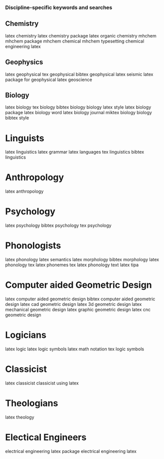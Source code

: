 ### Discipline-specific keywords and searches

<!-- Many from http://www.ucl.ac.uk/~ucgajpd/Academic/Education/usersoflatex.html -->


## Chemistry

latex chemistry
latex chemistry package
latex organic chemistry
mhchem
mhchem package
mhchem chemical
mhchem typesetting
chemical engineering latex

## Geophysics

latex geophysical
tex geophysical
bibtex geophysical
latex seismic
latex package for geophysical
latex geoscience
 
## Biology

latex biology
tex biology
bibtex biology
biology latex style
latex biology package
latex biology word
latex biology journal
miktex biology
biology bibtex style

# Linguists

latex linguistics
latex grammar
latex languages
tex linguistics
bibtex linguistics


# Anthropology

latex anthropology

# Psychology

latex psychology
bibtex psychology
tex psychology

# Phonologists

latex phonology
latex semantics
latex morphology
bibtex morphology
latex phonology tex
latex phonemes tex
latex phonology text
latex tipa

# Computer aided Geometric Design

latex computer aided geometric design
bibtex computer aided geometric design
latex cad geometric design
latex 3d geometric design
latex mechanical geometric design
latex graphic geometric design
latex cnc geometric design

# Logicians

latex logic
latex logic symbols
latex math notation
tex logic symbols

# Classicist

<!-- look at  http://latexforhumans.wordpress.com/ -->

latex classicist
classicist using latex

# Theologians

latex theology

# Electical Engineers

electrical engineering latex package
electrical engineering latex
